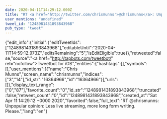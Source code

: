 ```yaml
---
date: 2020-04-11T14:29:12.000Z
title: "RT <a href='http://twitter.com/chrismunns'>@chrismunns</a>: Unpopular opinion: Less live streaming, more long form writing. Please.″"
user_mentions: "undefined"
tweet_id: "1248981431893843968"
pub_type: "tweet"
---
```

{"edit_info":{"initial":{"editTweetIds":["1248981431893843968"],"editableUntil":"2020-04-11T14:59:12.973Z","editsRemaining":"5","isEditEligible":true}},"retweeted":false,"source":"<a href=\"http://tapbots.com/tweetbot\" rel=\"nofollow\">Tweetbot for iΟS</a>","entities":{"hashtags":[],"symbols":[],"user_mentions":[{"name":"Chris Munns","screen_name":"chrismunns","indices":["3","14"],"id_str":"16364966","id":"16364966"}],"urls":[]},"display_text_range":["0","87"],"favorite_count":"0","id_str":"1248981431893843968","truncated":false,"retweet_count":"0","id":"1248981431893843968","created_at":"Sat Apr 11 14:29:12 +0000 2020","favorited":false,"full_text":"RT @chrismunns: Unpopular opinion: Less live streaming, more long form writing. Please.","lang":"en"}

